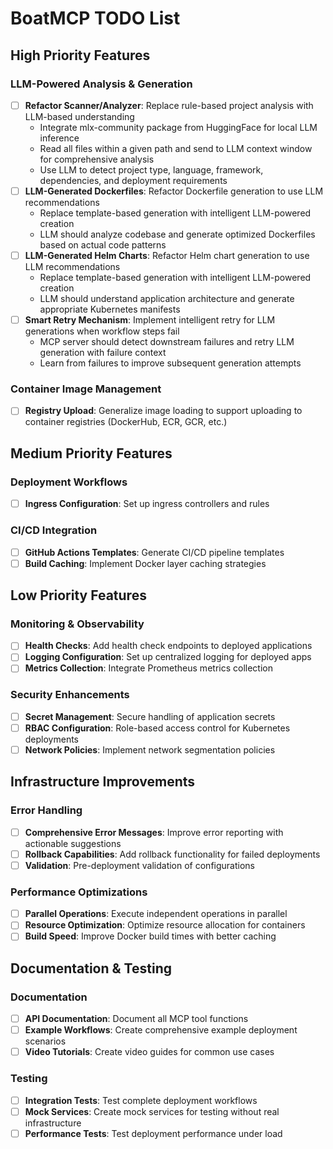 # BoatMCP TODO List

## High Priority Features

### LLM-Powered Analysis & Generation
- [ ] **Refactor Scanner/Analyzer**: Replace rule-based project analysis with LLM-based understanding
  - Integrate mlx-community package from HuggingFace for local LLM inference
  - Read all files within a given path and send to LLM context window for comprehensive analysis
  - Use LLM to detect project type, language, framework, dependencies, and deployment requirements
- [ ] **LLM-Generated Dockerfiles**: Refactor Dockerfile generation to use LLM recommendations
  - Replace template-based generation with intelligent LLM-powered creation
  - LLM should analyze codebase and generate optimized Dockerfiles based on actual code patterns
- [ ] **LLM-Generated Helm Charts**: Refactor Helm chart generation to use LLM recommendations
  - Replace template-based generation with intelligent LLM-powered creation
  - LLM should understand application architecture and generate appropriate Kubernetes manifests
- [ ] **Smart Retry Mechanism**: Implement intelligent retry for LLM generations when workflow steps fail
  - MCP server should detect downstream failures and retry LLM generation with failure context
  - Learn from failures to improve subsequent generation attempts

### Container Image Management
- [ ] **Registry Upload**: Generalize image loading to support uploading to container registries (DockerHub, ECR, GCR, etc.)

## Medium Priority Features

### Deployment Workflows
- [ ] **Ingress Configuration**: Set up ingress controllers and rules

### CI/CD Integration
- [ ] **GitHub Actions Templates**: Generate CI/CD pipeline templates
- [ ] **Build Caching**: Implement Docker layer caching strategies

## Low Priority Features

### Monitoring & Observability
- [ ] **Health Checks**: Add health check endpoints to deployed applications
- [ ] **Logging Configuration**: Set up centralized logging for deployed apps
- [ ] **Metrics Collection**: Integrate Prometheus metrics collection

### Security Enhancements
- [ ] **Secret Management**: Secure handling of application secrets
- [ ] **RBAC Configuration**: Role-based access control for Kubernetes deployments
- [ ] **Network Policies**: Implement network segmentation policies

## Infrastructure Improvements

### Error Handling
- [ ] **Comprehensive Error Messages**: Improve error reporting with actionable suggestions
- [ ] **Rollback Capabilities**: Add rollback functionality for failed deployments
- [ ] **Validation**: Pre-deployment validation of configurations

### Performance Optimizations
- [ ] **Parallel Operations**: Execute independent operations in parallel
- [ ] **Resource Optimization**: Optimize resource allocation for containers
- [ ] **Build Speed**: Improve Docker build times with better caching

## Documentation & Testing

### Documentation
- [ ] **API Documentation**: Document all MCP tool functions
- [ ] **Example Workflows**: Create comprehensive example deployment scenarios
- [ ] **Video Tutorials**: Create video guides for common use cases

### Testing
- [ ] **Integration Tests**: Test complete deployment workflows
- [ ] **Mock Services**: Create mock services for testing without real infrastructure
- [ ] **Performance Tests**: Test deployment performance under load
